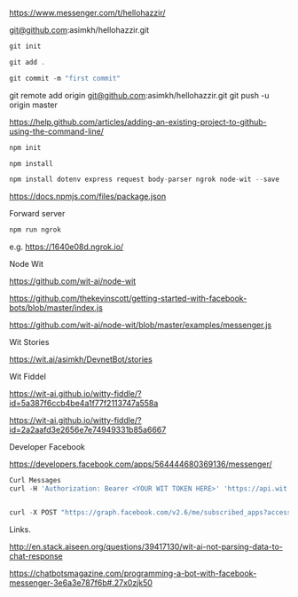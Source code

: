 https://www.messenger.com/t/hellohazzir/


git@github.com:asimkh/hellohazzir.git

```js
git init

git add .

git commit -m "first commit"
```

git remote add origin git@github.com:asimkh/hellohazzir.git
git push -u origin master


https://help.github.com/articles/adding-an-existing-project-to-github-using-the-command-line/

```js
npm init

npm install

npm install dotenv express request body-parser ngrok node-wit --save 
```


https://docs.npmjs.com/files/package.json

Forward server
```js
npm run ngrok
```
e.g. https://1640e08d.ngrok.io/


Node Wit

https://github.com/wit-ai/node-wit

https://github.com/thekevinscott/getting-started-with-facebook-bots/blob/master/index.js

https://github.com/wit-ai/node-wit/blob/master/examples/messenger.js


Wit Stories

https://wit.ai/asimkh/DevnetBot/stories



Wit Fiddel

https://wit-ai.github.io/witty-fiddle/?id=5a387f6ccb4be4a1f77f2113747a558a

https://wit-ai.github.io/witty-fiddle/?id=2a2aafd3e2656e7e74949331b85a6667


Developer Facebook

https://developers.facebook.com/apps/564444680369136/messenger/
```js
Curl Messages
curl -H 'Authorization: Bearer <YOUR WIT TOKEN HERE>' 'https://api.wit.ai/message?v=20161221&q=generic'


curl -X POST "https://graph.facebook.com/v2.6/me/subscribed_apps?access_token=<YOUR FACEBOOK TOKEN HERE>"
```


Links.


http://en.stack.aiseen.org/questions/39417130/wit-ai-not-parsing-data-to-chat-response

https://chatbotsmagazine.com/programming-a-bot-with-facebook-messenger-3e6a3e787f6b#.27x0zjk50


